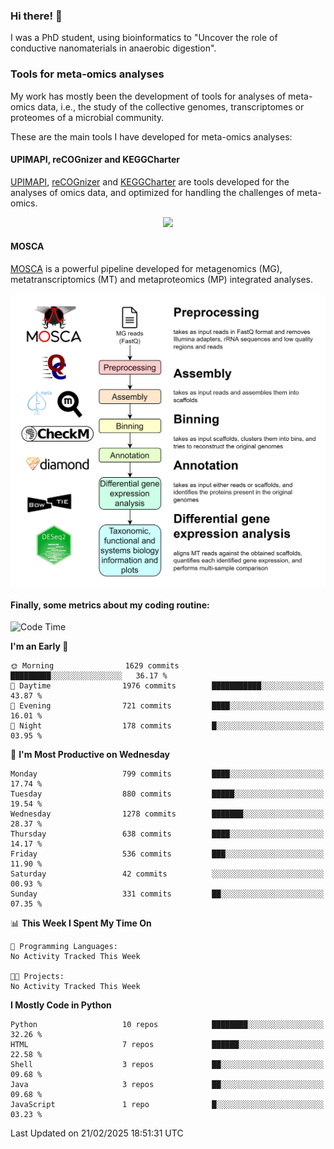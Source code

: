 ### Hi there! 👋

I was a PhD student, using bioinformatics to "Uncover the role of conductive nanomaterials in anaerobic digestion".

### Tools for meta-omics analyses

My work has mostly been the development of tools for analyses of meta-omics data, i.e., the study of the collective genomes, transcriptomes or proteomes of a microbial community.

These are the main tools I have developed for meta-omics analyses:

#### UPIMAPI, reCOGnizer and KEGGCharter

[UPIMAPI](https://github.com/iquasere/UPIMAPI), [reCOGnizer](https://github.com/iquasere/reCOGnizer) and [KEGGCharter](https://github.com/iquasere/KEGGCharter) are tools developed for the analyses of omics data, and optimized for handling the challenges of meta-omics.

<p align="center">
    <img src="assets/annotation_paper.png">
</p>

#### MOSCA

[MOSCA](https://github.com/iquasere/MOSCA) is a powerful pipeline developed for metagenomics (MG), metatranscriptomics (MT) and metaproteomics (MP) integrated analyses.

<p align="center">
    <img src="assets/mosca_workflow.png" align="center" width="700">
</p>


#### Finally, some metrics about my coding routine:

<!--START_SECTION:waka-->
![Code Time](http://img.shields.io/badge/Code%20Time-910%20hrs%2053%20mins-blue)

**I'm an Early 🐤** 

```text
🌞 Morning                1629 commits        █████████░░░░░░░░░░░░░░░░   36.17 % 
🌆 Daytime                1976 commits        ███████████░░░░░░░░░░░░░░   43.87 % 
🌃 Evening                721 commits         ████░░░░░░░░░░░░░░░░░░░░░   16.01 % 
🌙 Night                  178 commits         █░░░░░░░░░░░░░░░░░░░░░░░░   03.95 % 
```
📅 **I'm Most Productive on Wednesday** 

```text
Monday                   799 commits         ████░░░░░░░░░░░░░░░░░░░░░   17.74 % 
Tuesday                  880 commits         █████░░░░░░░░░░░░░░░░░░░░   19.54 % 
Wednesday                1278 commits        ███████░░░░░░░░░░░░░░░░░░   28.37 % 
Thursday                 638 commits         ████░░░░░░░░░░░░░░░░░░░░░   14.17 % 
Friday                   536 commits         ███░░░░░░░░░░░░░░░░░░░░░░   11.90 % 
Saturday                 42 commits          ░░░░░░░░░░░░░░░░░░░░░░░░░   00.93 % 
Sunday                   331 commits         ██░░░░░░░░░░░░░░░░░░░░░░░   07.35 % 
```


📊 **This Week I Spent My Time On** 

```text
💬 Programming Languages: 
No Activity Tracked This Week

🐱‍💻 Projects: 
No Activity Tracked This Week
```

**I Mostly Code in Python** 

```text
Python                   10 repos            ████████░░░░░░░░░░░░░░░░░   32.26 % 
HTML                     7 repos             ██████░░░░░░░░░░░░░░░░░░░   22.58 % 
Shell                    3 repos             ██░░░░░░░░░░░░░░░░░░░░░░░   09.68 % 
Java                     3 repos             ██░░░░░░░░░░░░░░░░░░░░░░░   09.68 % 
JavaScript               1 repo              █░░░░░░░░░░░░░░░░░░░░░░░░   03.23 % 
```




 Last Updated on 21/02/2025 18:51:31 UTC
<!--END_SECTION:waka-->
